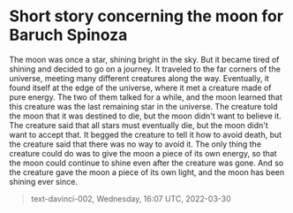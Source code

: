 # Short story concerning the moon for Baruch Spinoza


The moon was once a star, shining bright in the sky. But it became tired of shining and decided to go on a journey. It traveled to the far corners of the universe, meeting many different creatures along the way. Eventually, it found itself at the edge of the universe, where it met a creature made of pure energy. The two of them talked for a while, and the moon learned that this creature was the last remaining star in the universe. The creature told the moon that it was destined to die, but the moon didn't want to believe it. The creature said that all stars must eventually die, but the moon didn't want to accept that. It begged the creature to tell it how to avoid death, but the creature said that there was no way to avoid it. The only thing the creature could do was to give the moon a piece of its own energy, so that the moon could continue to shine even after the creature was gone. And so the creature gave the moon a piece of its own light, and the moon has been shining ever since.

> text-davinci-002, Wednesday, 16:07 UTC, 2022-03-30
